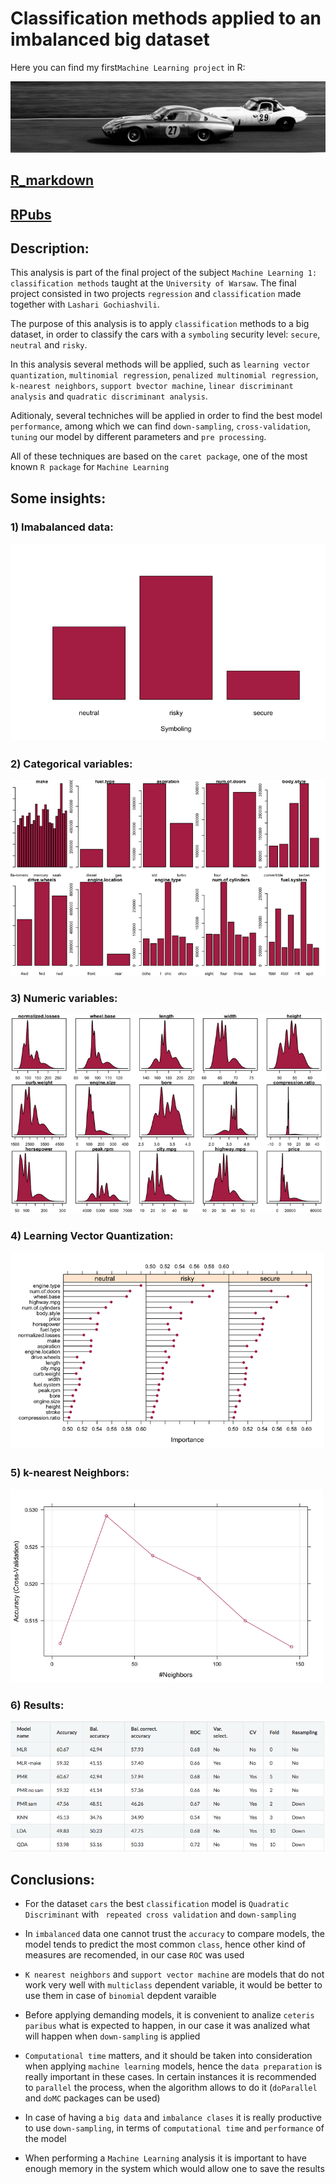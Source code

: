 # Classification methods applied to an imbalanced big dataset

Here you can find my first`Machine Learning project` in R:

![alt text](https://github.com/lajobu/Machine_learning_R_cars/blob/master/cars.jpeg)

## [R_markdown](https://github.com/lajobu/Machine_learning_R_cars/blob/master/ML_Classification.Rmd)
## [RPubs](https://rpubs.com/Lajobu/ML_classification)


## Description: 

This analysis is part of the final project of the subject `Machine Learning 1: classification methods` taught at the `University of Warsaw`. The final project consisted in two projects `regression` and `classification` made together with `Lashari Gochiashvili`. 

The purpose of this analysis is to apply `classification` methods to a big dataset, in order to classify the cars with a `symboling` security level: `secure`, `neutral` and `risky`.

In this analysis several methods will be applied, such as `learning vector quantization`, `multinomial regression`, `penalized multinomial regression`, `k-nearest neighbors`, `support bvector machine`, `linear discriminant analysis` and `quadratic discriminant analysis`. 

Aditionaly, several techniches will be applied in order to find the best model `performance`, among which we can find `down-sampling`, `cross-validation`, `tuning` our model by different parameters and `pre processing`.

All of these techniques are based on the `caret package`, one of the most known `R package` for `Machine Learning`

## Some insights:

### 1) Imabalanced data:

![alt text](https://github.com/lajobu/Machine_learning_R_cars/blob/master/Imbalanced.png)

### 2) Categorical variables:

![alt text](https://github.com/lajobu/Machine_learning_R_cars/blob/master/Categorical.png)

### 3) Numeric variables:

![alt text](https://github.com/lajobu/Machine_learning_R_cars/blob/master/Numeric.png)

### 4) Learning Vector Quantization:

![alt text](https://github.com/lajobu/Machine_learning_R_cars/blob/master/Learning_Vector_Quantization.png)

### 5) k-nearest Neighbors:

![alt text](https://github.com/lajobu/Machine_learning_R_cars/blob/master/KNN.png)

### 6) Results:

![alt text](https://github.com/lajobu/Machine_learning_R_cars/blob/master/Results.png)

## Conclusions:

* For the dataset `cars` the best `classification` model is `Quadratic Discriminant` with ` repeated cross validation` and `down-sampling`

* In `imbalanced` data one cannot trust the `accuracy` to compare models, the model tends to predict the most common `class`, hence other kind of measures are recomended, in our case `ROC` was used

* `K nearest neighbors` and `support vector machine` are models that do not work very well with `multiclass` dependent variable, it would be better to use them in case of `binomial` depdent varaible

* Before applying demanding models, it is convenient to analize `ceteris paribus` what is expected to happen, in our case it was analized what will happen when `down-sampling` is applied

* `Computational time` matters, and it should be taken into consideration when applying `machine learning` models, hence the `data preparation` is really important in these cases. In certain instances it is recommended to `parallel` the process, when the algorithm allows to do it (`doParallel` and `doMC` packages can be used)

* In case of having a `big data` and `imbalance clases` it is really productive to use `down-sampling`, in terms of `computational time` and `performance` of the model

* When performing a `Machine Learning` analysis it is important to have enough memory in the system which would allow one to save the results
